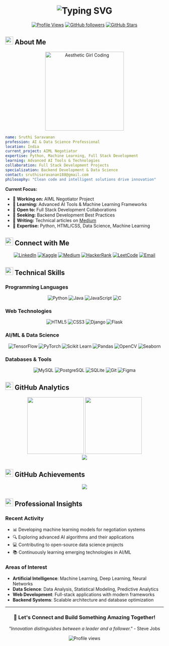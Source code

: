 # <div align="center">![Typing SVG](https://readme-typing-svg.herokuapp.com?font=Fira+Code&size=28&pause=1000&color=0969DA&center=true&vCenter=true&width=500&lines=Hi+%F0%9F%91%8B%2C+I'm+Sruthi;AI%26DS+Professional;Full+Stack+Developer;Data+Scientist) </div>

<div align="center">
  
[![Profile Views](https://komarev.com/ghpvc/?username=sruthi0502-hub&label=Profile%20views&color=0969DA&style=flat-square)](https://github.com/sruthi0502-hub)
[![GitHub followers](https://img.shields.io/github/followers/sruthi0502-hub?logo=github&style=flat-square&color=0969DA&labelColor=24292f)](https://github.com/sruthi0502-hub)
[![GitHub Stars](https://img.shields.io/github/stars/sruthi0502-hub?logo=github&style=flat-square&color=0969DA&labelColor=24292f)](https://github.com/sruthi0502-hub)

</div>

## <img src="https://user-images.githubusercontent.com/74038190/213844263-a8897a51-32f4-4b3b-b5c2-e1528b89f6f3.png" width="25px"> About Me

<div align="center">
  <img src="https://camo.githubusercontent.com/c1dcb74cc1c1835b1d716f5051499a2814c683c806b15f04b0eba492863703e9/68747470733a2f2f63646e2e6472696262626c652e636f6d2f75736572732f3733303730332f73637265656e73686f74732f363538313234332f6176615f636f64696e672d6769726c2e676966" width="250px" alt="Aesthetic Girl Coding">
</div>

```yaml
name: Sruthi Saravanan
profession: AI & Data Science Professional
location: India
current_project: AIML Negotiator
expertise: Python, Machine Learning, Full Stack Development
learning: Advanced AI Tools & Technologies
collaboration: Full Stack Development Projects
specialization: Backend Development & Data Science
contact: sruthisaravanan188@gmail.com
philosophy: "Clean code and intelligent solutions drive innovation"
```

**Current Focus:**
- 🔭 **Working on:** AIML Negotiator Project
- 🌱 **Learning:** Advanced AI Tools & Machine Learning Frameworks
- 👯 **Open to:** Full Stack Development Collaborations
- 🤝 **Seeking:** Backend Development Best Practices
- 📝 **Writing:** Technical articles on [Medium](https://medium.com/@sruthisaravanan)
- 💬 **Expertise:** Python, HTML/CSS, Data Science, Machine Learning

## <img src="https://user-images.githubusercontent.com/74038190/212284087-bbe7e430-757e-4901-90bf-4cd2ce3e1852.gif" width="25px"> Connect with Me

<div align="center">
  
[![LinkedIn](https://img.shields.io/badge/LinkedIn-0077B5?style=flat-square&logo=linkedin&logoColor=white)](https://linkedin.com/in/sruthi-saravanan)
[![Kaggle](https://img.shields.io/badge/Kaggle-20BEFF?style=flat-square&logo=kaggle&logoColor=white)](https://kaggle.com/sruthi0502)
[![Medium](https://img.shields.io/badge/Medium-12100E?style=flat-square&logo=medium&logoColor=white)](https://medium.com/@sruthisaravanan)
[![HackerRank](https://img.shields.io/badge/HackerRank-2EC866?style=flat-square&logo=hackerrank&logoColor=white)](https://www.hackerrank.com/@sruthisaravanan4)
[![LeetCode](https://img.shields.io/badge/LeetCode-FFA116?style=flat-square&logo=leetcode&logoColor=black)](https://www.leetcode.com/sruthi_7888)
[![Email](https://img.shields.io/badge/Email-D14836?style=flat-square&logo=gmail&logoColor=white)](mailto:sruthisaravanan188@gmail.com)

</div>

## <img src="https://user-images.githubusercontent.com/74038190/212257467-871d32b7-e401-42e8-a166-fcfd7baa4c6b.gif" width="25px"> Technical Skills

### Programming Languages
<div align="center">

![Python](https://img.shields.io/badge/Python-3776AB?style=flat-square&logo=python&logoColor=white)
![Java](https://img.shields.io/badge/Java-ED8B00?style=flat-square&logo=openjdk&logoColor=white)
![JavaScript](https://img.shields.io/badge/JavaScript-F7DF1E?style=flat-square&logo=javascript&logoColor=black)
![C](https://img.shields.io/badge/C-00599C?style=flat-square&logo=c&logoColor=white)

</div>

### Web Technologies
<div align="center">

![HTML5](https://img.shields.io/badge/HTML5-E34F26?style=flat-square&logo=html5&logoColor=white)
![CSS3](https://img.shields.io/badge/CSS3-1572B6?style=flat-square&logo=css3&logoColor=white)
![Django](https://img.shields.io/badge/Django-092E20?style=flat-square&logo=django&logoColor=white)
![Flask](https://img.shields.io/badge/Flask-000000?style=flat-square&logo=flask&logoColor=white)

</div>

### AI/ML & Data Science
<div align="center">

![TensorFlow](https://img.shields.io/badge/TensorFlow-FF6F00?style=flat-square&logo=tensorflow&logoColor=white)
![PyTorch](https://img.shields.io/badge/PyTorch-EE4C2C?style=flat-square&logo=pytorch&logoColor=white)
![Scikit Learn](https://img.shields.io/badge/scikit--learn-F7931E?style=flat-square&logo=scikit-learn&logoColor=white)
![Pandas](https://img.shields.io/badge/pandas-150458?style=flat-square&logo=pandas&logoColor=white)
![OpenCV](https://img.shields.io/badge/OpenCV-27338e?style=flat-square&logo=OpenCV&logoColor=white)
![Seaborn](https://img.shields.io/badge/Seaborn-3776AB?style=flat-square&logo=python&logoColor=white)

</div>

### Databases & Tools
<div align="center">

![MySQL](https://img.shields.io/badge/MySQL-4479A1?style=flat-square&logo=mysql&logoColor=white)
![PostgreSQL](https://img.shields.io/badge/PostgreSQL-316192?style=flat-square&logo=postgresql&logoColor=white)
![SQLite](https://img.shields.io/badge/SQLite-07405E?style=flat-square&logo=sqlite&logoColor=white)
![Git](https://img.shields.io/badge/Git-F05032?style=flat-square&logo=git&logoColor=white)
![Figma](https://img.shields.io/badge/Figma-F24E1E?style=flat-square&logo=figma&logoColor=white)

</div>

## <img src="https://user-images.githubusercontent.com/74038190/216122041-518ac897-8d92-4c6b-9b3f-ca01dcaf38ee.png" width="25px"> GitHub Analytics

<div align="center">
  <img height="180em" src="https://github-readme-stats.vercel.app/api?username=sruthi0502-hub&show_icons=true&theme=github_dark&include_all_commits=true&count_private=true&hide_border=true"/>
  <img height="180em" src="https://github-readme-stats.vercel.app/api/top-langs/?username=sruthi0502-hub&layout=compact&langs_count=8&theme=github_dark&hide_border=true"/>
</div>

<div align="center">
  <img src="https://github-readme-streak-stats.herokuapp.com/?user=sruthi0502-hub&theme=github-dark-blue&hide_border=true" />
</div>

## <img src="https://user-images.githubusercontent.com/74038190/216122065-2f028bae-25d6-4a3c-bc9f-175394ed5011.png" width="25px"> GitHub Achievements

<div align="center">
  <img src="https://github-profile-trophy.vercel.app/?username=sruthi0502-hub&theme=github_dark&no-frame=true&no-bg=true&margin-w=4&row=1" />
</div>

## <img src="https://user-images.githubusercontent.com/74038190/212284115-f47cd8ff-2ffb-4b04-b5bf-4d1c14c0247f.gif" width="25px"> Professional Insights

### Recent Activity
- 📊 Developing machine learning models for negotiation systems
- 🔍 Exploring advanced AI algorithms and their applications
- 💻 Contributing to open-source data science projects
- 📚 Continuously learning emerging technologies in AI/ML

### Areas of Interest
- **Artificial Intelligence**: Machine Learning, Deep Learning, Neural Networks
- **Data Science**: Data Analysis, Statistical Modeling, Predictive Analytics  
- **Web Development**: Full-stack applications with modern frameworks
- **Backend Systems**: Scalable architecture and database optimization

---

<div align="center">

### 🤝 Let's Connect and Build Something Amazing Together!

*"Innovation distinguishes between a leader and a follower."* - Steve Jobs

<img src="https://komarev.com/ghpvc/?username=sruthi0502-hub&style=flat-square&color=blue" alt="Profile views" />

</div>
